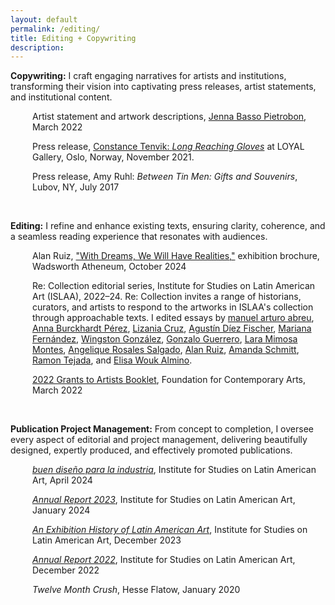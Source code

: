 ```yaml
---
layout: default
permalink: /editing/
title: Editing + Copywriting
description:
---
```

<p><b>Copywriting:</b> I craft engaging narratives for artists and institutions, transforming their vision into captivating press releases, artist statements, and institutional content.</p>  

<p style="margin-left: 35px;">Artist statement and artwork descriptions, <a href="http://www.jennabassopietrobon.com/" target="_blank" rel="noopener">Jenna Basso Pietrobon</a>, March 2022</p>
<p style="margin-left: 35px;">Press release, <a href="https://www.loyalgallery.com/exhibitions/long-reaching-gloves/" target="_blank" rel="noopener">Constance Tenvik: <i>Long Reaching Gloves</i></a> at LOYAL Gallery, Oslo, Norway, November 2021.</p>
<p style="margin-left: 35px;">Press release, Amy Ruhl: <i>Between Tin Men: Gifts and Souvenirs</i>, Lubov, NY, July 2017</p>

<br>

<p><b>Editing:</b> I refine and enhance existing texts, ensuring clarity, coherence, and a seamless reading experience that resonates with audiences.</p>

<p style="margin-left: 35px;">Alan Ruiz, <a href="https://www.thewadsworth.org/wp-content/uploads/2024/09/WA-MATRIX-Brochure-195-6-pages.pdf" target="_blank" rel="noopener">"With Dreams, We Will Have Realities,"</a> exhibition brochure, Wadsworth Atheneum, October 2024</p>

<p style="margin-left: 35px;">Re: Collection editorial series, Institute for Studies on Latin American Art (ISLAA), 2022–24. Re: Collection invites a range of historians, curators, and artists to respond to the artworks in ISLAA's collection through approachable texts. I edited essays by 
<a href="https://islaa.org/explore/editorial-abreu-grobet" target="_blank" rel="noopener">manuel arturo abreu</a>,
<a href="https://islaa.org/explore/editorial_burckhardt-palau" target="_blank" rel="noopener">Anna Burckhardt Pérez</a>,
<a href="https://islaa.org/explore/editorial_cruz-vicuna" target="_blank" rel="noopener">Lizania Cruz</a>,
<a href="https://islaa.org/explore/a-dance-of-bodies-and-machines-leopoldo-malers-crane" target="_blank" rel="noopener">Agustín Díez Fischer</a>,
<a href="https://islaa.org/explore/toward-a-poetics-of-multiplicity--on-juan-carlos-romeros" target="_blank" rel="noopener">Mariana Fernández</a>,
<a href="https://islaa.org/explore/garments-knots-and-high-tide-three-poems" target="_blank" rel="noopener">Wingston González</a>,
<a href="https://islaa.org/explore/editorial-guerrero-gimenez" target="_blank" rel="noopener">Gonzalo Guerrero</a>,
<a href="https://islaa.org/explore/editorial_montes-centurion" target="_blank" rel="noopener">Lara Mimosa Montes</a>,
<a href="https://islaa.org/explore/editorial_salgado-mayer" target="_blank" rel="noopener">Angelique Rosales Salgado</a>,
<a href="https://islaa.org/explore/editorial_ruiz-escombros" target="_blank" rel="noopener">Alan Ruiz</a>,
<a href="https://islaa.org/explore/in-plane-sight" target="_blank" rel="noopener">Amanda Schmitt</a>,
<a href="https://islaa.org/explore/editorial_tejada-graphicdesign" target="_blank" rel="noopener">Ramon Tejada</a>, and
<a href="https://islaa.org/explore/editorial_woukalmino-lara" target="_blank" rel="noopener">Elisa Wouk Almino</a>.

<p style="margin-left: 35px;"><a href="https://www.foundationforcontemporaryarts.org/recipients/?year=2022&page=1" target="_blank" rel="noopener">2022 Grants to Artists Booklet</a>, Foundation for Contemporary Arts, March 2022</p>

<br>

<p><b>Publication Project Management:</b> From concept to completion, I oversee every aspect of editorial and project management, delivering beautifully designed, expertly produced, and effectively promoted publications.</p>

<p style="margin-left: 35px;"><a href="https://islaa.org/bookshop/buen-diseno-para-la-industria" target="_blank" rel="noopener"><i>buen diseño para la industria</i></a>, Institute for Studies on Latin American Art, April 2024</p>

<p style="margin-left: 35px;"><a href="https://islaa.cdn.prismic.io/islaa/2783101c-7018-4a08-9bba-468eadca36d5_ISLAA-Annual-Report_2023_F-6.pdf" target="_blank" rel="noopener"><i>Annual Report 2023</i></a>, Institute for Studies on Latin American Art, January 2024</p>

<p style="margin-left: 35px;"><a href="https://islaa.org/bookshop/an-exhibition-history-of-latin-american-art" target="_blank" rel="noopener"><i>An Exhibition History of Latin American Art</i></a>, Institute for Studies on Latin American Art, December 2023</p>

<p style="margin-left: 35px;"><a href="https://islaa.cdn.prismic.io/islaa/cadbc5ae-f193-45e0-a34b-3028fa4a8ff8_Annual-Report_2022.pdf" target="_blank" rel="noopener"><i>Annual Report 2022</i></a>, Institute for Studies on Latin American Art, December 2022</p>

<p style="margin-left: 35px;"><i>Twelve Month Crush</i>, Hesse Flatow, January 2020</p>
